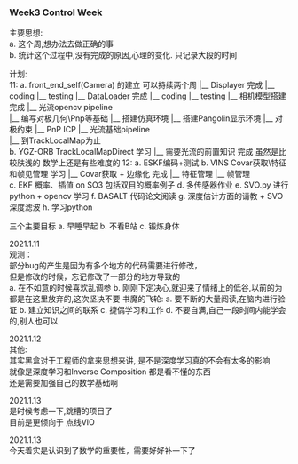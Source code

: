 <!--
 * @Author: Liu Weilong
 * @Date: 2021-01-10 21:25:03
<<<<<<< HEAD
 * @LastEditors: Liu Weilong
 * @LastEditTime: 2021-01-14 20:47:43
=======
 * @LastEditors: Liu Weilong 
 * @LastEditTime: 2021-01-13 18:17:44
>>>>>>> 656f7c07f4b58501a649972f51c279e4636f93d6
 * @Description: 
-->


### Week3  Control Week
主要思想: <br>
a. 这个周,想办法去做正确的事<br>
b. 统计这个过程中,没有完成的原因,心理的变化. 只记录大段的时间<br>

计划:<br>
11:
   a. front_end_self(Camera) 的建立 可以持续两个周
        |__ Displayer                完成
            |__ coding
            |__ testing
        |__ DataLoader               完成
            |__ coding
            |__ testing
        |__ 相机模型搭建               完成
        |__ 光流opencv pipeline       
        |__ 编写对极几何\Pnp等基础
            |__ 搭建仿真环境
            |__ 搭建Pangolin显示环境
            |__ 对极约束
            |__ PnP ICP
        |__ 光流基础pipeline                
        |__ 到TrackLocalMap为止       
    b. YGZ-ORB TrackLocalMapDirect 学习 
        |__ 需要光流的前置知识             完成 虽然是比较肤浅的 数学上还是有些难度的
12:
    a. ESKF编码+测试
    b. VINS Covar获取\特征和帧见管理 学习 
        |__ Covar获取 + 边缘化     完成
        |__ 特征管理
        |__ 帧管理      
    c. EKF 概率、插值 on SO3 包括双目的概率例子
    d. 多传感器作业
    e. SVO.py 进行python + opencv 学习
    f. BASALT 代码论文阅读
    g. 深度估计方面的请教 + SVO 深度滤波
    h. 学习python

三个主要目标
a. 早睡早起
b. 不看B站
c. 锻炼身体

2021.1.11<br>
观测：<br>
部分bug的产生是因为有多个地方的代码需要进行修改，<br>
但是修改的时候，忘记修改了一部分的地方导致的<br>
a. 在不如意的时候喜欢乱调参
b. 刚刚下定决心,就迎来了情绪上的低谷,以前的为都是在这里放弃的,这次坚决不要
书魔的飞轮:
a. 要不断的大量阅读,在脑内进行验证
b. 建立知识之间的联系
c. 捷偶学习和工作
d. 不要自满,自己一段时间内能学会的,别人也可以

2021.1.12<br>
其他:<br>
其实黑盒对于工程师的拿来思想来讲, 是不是深度学习真的不会有太多的影响<br>
就像是深度学习和Inverse Composition 都是看不懂的东西<br>
还是需要加强自己的数学基础啊<br>

2021.1.13<br>
是时候考虑一下,跳槽的项目了<br>
目前是更倾向于 点线VIO 

2021.1.13<br>
今天着实是认识到了数学的重要性，需要好好补一下了
